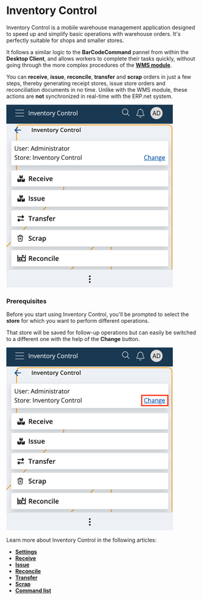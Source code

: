 # Inventory Control

Inventory Control is a mobile warehouse management application designed to speed up and simplify basic operations with warehouse orders. It's perfectly suitable for shops and smaller stores.

It follows a similar logic to the **BarCodeCommand** pannel from within the **Desktop Client**, and allows workers to complete their tasks quickly, without going through the more complex procedures of the **[WMS module](wms-module/index.md)**. 

You can **receive**, **issue**, **reconcile**, **transfer** and **scrap** orders in just a few steps, thereby generating receipt stores, issue store orders and reconciliation documents in no time. Unlike with the WMS module, these actions are **not** synchronized in real-time with the ERP.net system.

![Inventory Control](pictures/inv_con.png)

### Prerequisites

Before you start using Inventory Control, you'll be prompted to select the **store** for which you want to perform different operations.

That store will be saved for follow-up operations but can easily be switched to a different one with the help of the **Change** button.

![Inventory Control](pictures/inventory-control_store.png)

Learn more about Inventory Control in the following articles:

* **[Settings](settings.md)**
*	**[Receive](receive.md)**
*	**[Issue](issue.md)**
*	**[Reconcile](reconcile.md)**
*	**[Transfer](transfer.md)**
*	**[Scrap](scrap.md)**
*	**[Command list](command-list.md)**
